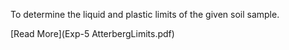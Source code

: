 To determine the liquid and plastic limits of the given soil sample. 

[Read More](Exp-5 AtterbergLimits.pdf)